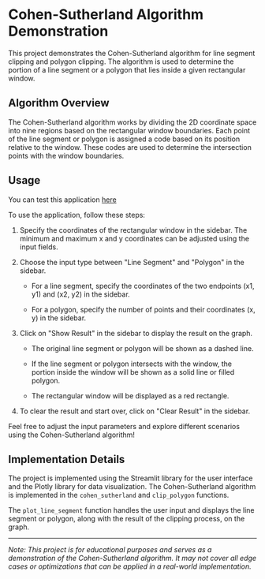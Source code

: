 # Cohen-Sutherland Algorithm Demonstration

This project demonstrates the Cohen-Sutherland algorithm for line segment clipping and polygon clipping. The algorithm is used to determine the portion of a line segment or a polygon that lies inside a given rectangular window.

## Algorithm Overview

The Cohen-Sutherland algorithm works by dividing the 2D coordinate space into nine regions based on the rectangular window boundaries. Each point of the line segment or polygon is assigned a code based on its position relative to the window. These codes are used to determine the intersection points with the window boundaries.

## Usage

You can test this application [here](https://cohen-sutherland-algorithm.streamlit.app)

To use the application, follow these steps:

1. Specify the coordinates of the rectangular window in the sidebar. The minimum and maximum x and y coordinates can be adjusted using the input fields.

2. Choose the input type between "Line Segment" and "Polygon" in the sidebar.

   - For a line segment, specify the coordinates of the two endpoints (x1, y1) and (x2, y2) in the sidebar.

   - For a polygon, specify the number of points and their coordinates (x, y) in the sidebar.

3. Click on "Show Result" in the sidebar to display the result on the graph.

   - The original line segment or polygon will be shown as a dashed line.

   - If the line segment or polygon intersects with the window, the portion inside the window will be shown as a solid line or filled polygon.

   - The rectangular window will be displayed as a red rectangle.

4. To clear the result and start over, click on "Clear Result" in the sidebar.

Feel free to adjust the input parameters and explore different scenarios using the Cohen-Sutherland algorithm!

## Implementation Details

The project is implemented using the Streamlit library for the user interface and the Plotly library for data visualization. The Cohen-Sutherland algorithm is implemented in the `cohen_sutherland` and `clip_polygon` functions.

The `plot_line_segment` function handles the user input and displays the line segment or polygon, along with the result of the clipping process, on the graph.

---

*Note: This project is for educational purposes and serves as a demonstration of the Cohen-Sutherland algorithm. It may not cover all edge cases or optimizations that can be applied in a real-world implementation.*